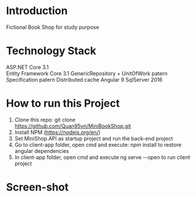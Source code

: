 # Introduction
Fictional Book Shop for study purpose

# Technology Stack
ASP.NET Core 3.1  
Entity Framework Core 3.1
GenericRepository + UnitOfWork patern 
Specification patern 
Distributed cache
Angular 9
SqlServer 2016

# How to run this Project
1. Clone this repo: git clone https://github.com/Quan95vn/MiniBookShop.git
2. Install NPM (https://nodejs.org/en/)
3. Set MiniShop.API as startup project and run the back-end project
4. Go to client-app folder, open cmd and execute: npm install to restore angular dependencies
5. In client-app folder, open cmd and execute ng serve --open to run client project

# Screen-shot


